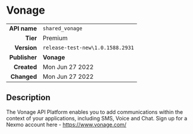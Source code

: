# Vonage
| | |
|-:|-|
|**API name**|`shared_vonage`|
|**Tier**|Premium|
|**Version**|`release-test-new\1.0.1588.2931`|
|**Publisher**|**Vonage**|
|**Created**|Mon Jun 27 2022|
|**Changed**|Mon Jun 27 2022|

## Description
The Vonage API Platform enables you to add communications within the context of your applications, including SMS, Voice and Chat. Sign up for a Nexmo account here - https://www.vonage.com/
